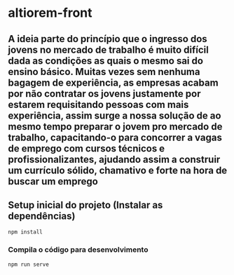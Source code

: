 # altiorem-front

## A ideia parte do princípio que o ingresso dos jovens no mercado de trabalho é muito difícil dada as condições as quais o mesmo sai do ensino básico. Muitas vezes sem nenhuma bagagem de experiência, as empresas acabam por não contratar os jovens justamente por estarem requisitando pessoas com mais experiência, assim surge a nossa solução de ao mesmo tempo preparar o jovem pro mercado de trabalho, capacitando-o para concorrer a vagas de emprego com cursos técnicos e profissionalizantes, ajudando assim a construir um currículo sólido, chamativo e forte na hora de buscar um emprego

## Setup inicial do projeto (Instalar as dependências)
```
npm install
```

### Compila o código para desenvolvimento
```
npm run serve
```
